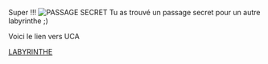 Super !!! 
![PASSAGE SECRET](https://www.dol-celeb.com/wp-content/uploads/2023/08/porte-magique.jpg.webp)
Tu as trouvé un passage secret pour un autre labyrinthe ;)

Voici le lien vers UCA




[LABYRINTHE](https://github.com/sereDIALLO/jeuxHero/blob/main/index.md)

